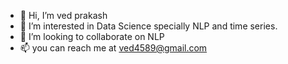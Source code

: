 - 👋 Hi, I’m ved prakash
- 👀 I’m interested in Data Science specially NLP and time series. 
- 💞️ I’m looking to collaborate on NLP
- 📫 you can reach me at ved4589@gmail.com

<!---
ved4589ved/ved4589ved is a ✨ special ✨ repository because its `README.md` (this file) appears on your GitHub profile.
You can click the Preview link to take a look at your changes.
--->
